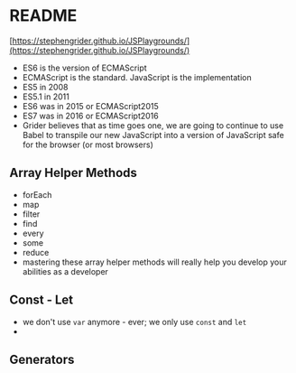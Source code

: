 # README

[https://stephengrider.github.io/JSPlaygrounds/](https://stephengrider.github.io/JSPlaygrounds/)

- ES6 is the version of ECMAScript
- ECMAScript is the standard. JavaScript is the implementation
- ES5 in 2008
- ES5.1 in 2011
- ES6 was in 2015 or ECMAScript2015
- ES7 was in 2016 or ECMAScript2016
- Grider believes that as time goes one, we are going to continue to use Babel to transpile our new
JavaScript into a version of JavaScript safe for the browser (or most browsers)


## Array Helper Methods
- forEach
- map
- filter
- find
- every
- some
- reduce
- mastering these array helper methods will really help you develop your abilities as a developer

## Const - Let
- we don't use `var` anymore - ever; we only use `const` and `let`
- 

## Generators
